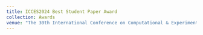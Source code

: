 ```yaml
---
title: ICCES2024 Best Student Paper Award
collection: Awards
venue: "The 30th International Conference on Computational & Experimental Engineering and Sciences (ICCES2024), Best Student Paper Award (最佳学生论文奖)"
---
```

